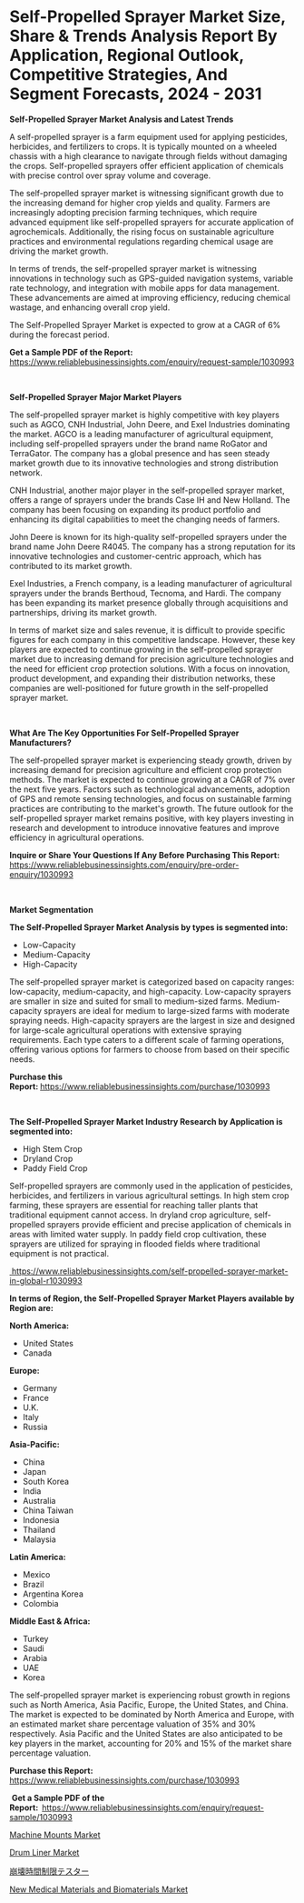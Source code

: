 <p><h1>Self-Propelled Sprayer Market Size, Share & Trends Analysis Report By Application, Regional Outlook, Competitive Strategies, And Segment Forecasts, 2024 - 2031</h1></p><p><strong>Self-Propelled Sprayer Market Analysis and Latest Trends</strong></p>
<p><p>A self-propelled sprayer is a farm equipment used for applying pesticides, herbicides, and fertilizers to crops. It is typically mounted on a wheeled chassis with a high clearance to navigate through fields without damaging the crops. Self-propelled sprayers offer efficient application of chemicals with precise control over spray volume and coverage.</p><p>The self-propelled sprayer market is witnessing significant growth due to the increasing demand for higher crop yields and quality. Farmers are increasingly adopting precision farming techniques, which require advanced equipment like self-propelled sprayers for accurate application of agrochemicals. Additionally, the rising focus on sustainable agriculture practices and environmental regulations regarding chemical usage are driving the market growth.</p><p>In terms of trends, the self-propelled sprayer market is witnessing innovations in technology such as GPS-guided navigation systems, variable rate technology, and integration with mobile apps for data management. These advancements are aimed at improving efficiency, reducing chemical wastage, and enhancing overall crop yield.</p><p>The Self-Propelled Sprayer Market is expected to grow at a CAGR of 6% during the forecast period.</p></p>
<p><strong>Get a Sample PDF of the Report:&nbsp;</strong> <a href="https://www.reliablebusinessinsights.com/enquiry/request-sample/1030993">https://www.reliablebusinessinsights.com/enquiry/request-sample/1030993</a></p>
<p>&nbsp;</p>
<p><strong>Self-Propelled Sprayer Major Market Players</strong></p>
<p><p>The self-propelled sprayer market is highly competitive with key players such as AGCO, CNH Industrial, John Deere, and Exel Industries dominating the market. AGCO is a leading manufacturer of agricultural equipment, including self-propelled sprayers under the brand name RoGator and TerraGator. The company has a global presence and has seen steady market growth due to its innovative technologies and strong distribution network.</p><p>CNH Industrial, another major player in the self-propelled sprayer market, offers a range of sprayers under the brands Case IH and New Holland. The company has been focusing on expanding its product portfolio and enhancing its digital capabilities to meet the changing needs of farmers.</p><p>John Deere is known for its high-quality self-propelled sprayers under the brand name John Deere R4045. The company has a strong reputation for its innovative technologies and customer-centric approach, which has contributed to its market growth.</p><p>Exel Industries, a French company, is a leading manufacturer of agricultural sprayers under the brands Berthoud, Tecnoma, and Hardi. The company has been expanding its market presence globally through acquisitions and partnerships, driving its market growth.</p><p>In terms of market size and sales revenue, it is difficult to provide specific figures for each company in this competitive landscape. However, these key players are expected to continue growing in the self-propelled sprayer market due to increasing demand for precision agriculture technologies and the need for efficient crop protection solutions. With a focus on innovation, product development, and expanding their distribution networks, these companies are well-positioned for future growth in the self-propelled sprayer market.</p></p>
<p>&nbsp;</p>
<p><strong>What Are The Key Opportunities For Self-Propelled Sprayer Manufacturers?</strong></p>
<p><p>The self-propelled sprayer market is experiencing steady growth, driven by increasing demand for precision agriculture and efficient crop protection methods. The market is expected to continue growing at a CAGR of 7% over the next five years. Factors such as technological advancements, adoption of GPS and remote sensing technologies, and focus on sustainable farming practices are contributing to the market's growth. The future outlook for the self-propelled sprayer market remains positive, with key players investing in research and development to introduce innovative features and improve efficiency in agricultural operations.</p></p>
<p><strong>Inquire or Share Your Questions If Any Before Purchasing This Report:</strong> <a href="https://www.reliablebusinessinsights.com/enquiry/pre-order-enquiry/1030993">https://www.reliablebusinessinsights.com/enquiry/pre-order-enquiry/1030993</a></p>
<p>&nbsp;</p>
<p><strong>Market Segmentation</strong></p>
<p><strong>The Self-Propelled Sprayer Market Analysis by types is segmented into:</strong></p>
<p><ul><li>Low-Capacity</li><li>Medium-Capacity</li><li>High-Capacity</li></ul></p>
<p><p>The self-propelled sprayer market is categorized based on capacity ranges: low-capacity, medium-capacity, and high-capacity. Low-capacity sprayers are smaller in size and suited for small to medium-sized farms. Medium-capacity sprayers are ideal for medium to large-sized farms with moderate spraying needs. High-capacity sprayers are the largest in size and designed for large-scale agricultural operations with extensive spraying requirements. Each type caters to a different scale of farming operations, offering various options for farmers to choose from based on their specific needs.</p></p>
<p><strong>Purchase this Report:&nbsp;</strong><a href="https://www.reliablebusinessinsights.com/purchase/1030993">https://www.reliablebusinessinsights.com/purchase/1030993</a></p>
<p>&nbsp;</p>
<p><strong>The Self-Propelled Sprayer Market Industry Research by Application is segmented into:</strong></p>
<p><ul><li>High Stem Crop</li><li>Dryland Crop</li><li>Paddy Field Crop</li></ul></p>
<p><p>Self-propelled sprayers are commonly used in the application of pesticides, herbicides, and fertilizers in various agricultural settings. In high stem crop farming, these sprayers are essential for reaching taller plants that traditional equipment cannot access. In dryland crop agriculture, self-propelled sprayers provide efficient and precise application of chemicals in areas with limited water supply. In paddy field crop cultivation, these sprayers are utilized for spraying in flooded fields where traditional equipment is not practical.</p></p>
<p><a href="https://www.reliablebusinessinsights.com/self-propelled-sprayer-market-in-global-r1030993">&nbsp;https://www.reliablebusinessinsights.com/self-propelled-sprayer-market-in-global-r1030993</a></p>
<p><strong>In terms of Region, the Self-Propelled Sprayer Market Players available by Region are:</strong></p>
<p>
    <p> <strong> North America: </strong>
        <ul>
            <li>United States</li>
            <li>Canada</li>
        </ul>
        </p> 
    <p> <strong> Europe: </strong>
        <ul>
            <li>Germany</li>
            <li>France</li>
            <li>U.K.</li>
            <li>Italy</li>
            <li>Russia</li>
        </ul>
        </p> 
    <p> <strong> Asia-Pacific: </strong>
        <ul>
            <li>China</li>
            <li>Japan</li>
            <li>South Korea</li>
            <li>India</li>
            <li>Australia</li>
            <li>China Taiwan</li>
            <li>Indonesia</li>
            <li>Thailand</li>
            <li>Malaysia</li>
        </ul>
        </p> 
    <p> <strong> Latin America: </strong>
        <ul>
            <li>Mexico</li>
            <li>Brazil</li>
            <li>Argentina Korea</li>
            <li>Colombia</li>
        </ul>
        </p> 
    <p> <strong> Middle East & Africa: </strong>
        <ul>
            <li>Turkey</li>
            <li>Saudi</li>
            <li>Arabia</li>
            <li>UAE</li>
            <li>Korea</li>
        </ul>
    </p>
    </p>
<p><p>The self-propelled sprayer market is experiencing robust growth in regions such as North America, Asia Pacific, Europe, the United States, and China. The market is expected to be dominated by North America and Europe, with an estimated market share percentage valuation of 35% and 30% respectively. Asia Pacific and the United States are also anticipated to be key players in the market, accounting for 20% and 15% of the market share percentage valuation.</p></p>
<p><strong>Purchase this Report: </strong><a href="https://www.reliablebusinessinsights.com/purchase/1030993">https://www.reliablebusinessinsights.com/purchase/1030993</a></p>
<p>&nbsp;<strong>Get a Sample PDF of the Report:&nbsp;&nbsp;</strong><a href="https://www.reliablebusinessinsights.com/enquiry/request-sample/1030993">https://www.reliablebusinessinsights.com/enquiry/request-sample/1030993</a></p>
<p><strong></strong></p>
<p><p><a href="https://www.linkedin.com/pulse/machine-mounts-market-size-trends-complete-industry-overview-ppkkf">Machine Mounts Market</a></p><p><a href="https://www.linkedin.com/pulse/drum-liner-market-key-successful-business-strategy-forecast-till-nla8f">Drum Liner Market</a></p><p><a href="https://github.com/zekaoe592392/Market-Research-Report-List-2/blob/main/725404985176.md">崩壊時間制限テスター</a></p><p><a href="https://github.com/RickHolmes3/Market-Research-Report-List-5/blob/main/new-medical-materials-and-biomaterials-market.md">New Medical Materials and Biomaterials Market</a></p></p>